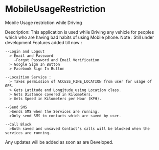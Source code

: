 # MobileUsageRestriction
Mobile Usage restriction while Driving

Description:
This application is used while Driving any vehicle for peoples which who are having bad habits of using Mobile phone.
Note : Still under development
Features added till now : 
    
    --Login and Logout
      > Email and Password
        -Forgot Password and Email Verification
      > Google Sign In Button
      > Facebook Sign In Button
    
    --Locaition Service :
      > Takes permission of ACCESS_FINE_LOCATION from user for usage of GPS.
      > Gets Latitude and Longitude using Location class.
      > Gets Distance covered in Kilometers.
      > Gets Speed in Kilometers per Hour (KPH).
    
    --Send SMS
      >Sends SMS when the Services are running.
      >Only send SMS to contacts which are saved by user.
    
    --Call Block
      >Both saved and unsaved Contact's calls will be blocked when the services are running.
        
      
Any updates will be added as soon as are Developed.
